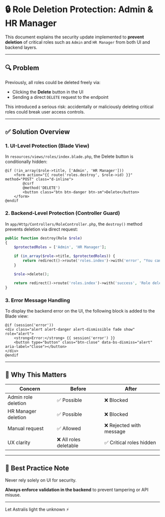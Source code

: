 # 🔒 Role Deletion Protection: Admin & HR Manager

This document explains the security update implemented to **prevent deletion** of critical roles such as `Admin` and `HR Manager` from both UI and backend layers.

---

## 🔍 Problem

Previously, all roles could be deleted freely via:

- Clicking the **Delete** button in the UI
- Sending a direct `DELETE` request to the endpoint

This introduced a serious risk: accidentally or maliciously deleting critical roles could break user access controls.

---

## ✅ Solution Overview

### 1. UI-Level Protection (Blade View)

In `resources/views/roles/index.blade.php`, the Delete button is conditionally hidden:

```blade
@if (!in_array($role->title, ['Admin', 'HR Manager']))
    <form action="{{ route('roles.destroy', $role->id) }}" method="POST" class="d-inline">
        @csrf
        @method('DELETE')
        <button class="btn btn-danger btn-sm">Delete</button>
    </form>
@endif
````

### 2. Backend-Level Protection (Controller Guard)

In `app/Http/Controllers/RoleController.php`, the `destroy()` method prevents deletion via direct request:

```php
public function destroy(Role $role)
{
    $protectedRoles = ['Admin', 'HR Manager'];

    if (in_array($role->title, $protectedRoles)) {
        return redirect()->route('roles.index')->with('error', "You cannot delete the '{$role->title}' role.");
    }

    $role->delete();

    return redirect()->route('roles.index')->with('success', 'Role deleted successfully.');
}
```

### 3. Error Message Handling

To display the backend error on the UI, the following block is added to the Blade view:

```blade
@if (session('error'))
<div class="alert alert-danger alert-dismissible fade show" role="alert">
    <strong>Error:</strong> {{ session('error') }}
    <button type="button" class="btn-close" data-bs-dismiss="alert" aria-label="Close"></button>
</div>
@endif
```

---

## 🧠 Why This Matters

| Concern             | Before                | After                   |
| ------------------- | --------------------- | ----------------------- |
| Admin role deletion | ✅ Possible            | ❌ Blocked               |
| HR Manager deletion | ✅ Possible            | ❌ Blocked               |
| Manual request      | ✅ Allowed             | ❌ Rejected with message |
| UX clarity          | ❌ All roles deletable | ✅ Critical roles hidden |

---

## 🔐 Best Practice Note

Never rely solely on UI for security.

**Always enforce validation in the backend** to prevent tampering or API misuse.

---

Let Astralis light the unknown ⚡
